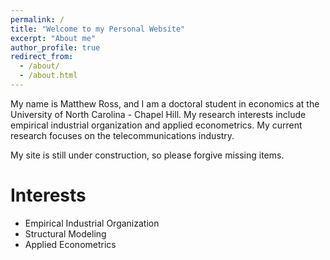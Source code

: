 ```yaml
---
permalink: /
title: "Welcome to my Personal Website"
excerpt: "About me"
author_profile: true
redirect_from: 
  - /about/
  - /about.html
---
```


My name is Matthew Ross, and I am a doctoral student in economics at the University of North Carolina - Chapel Hill. My research interests include empirical industrial organization and applied econometrics. My current research focuses on the telecommunications industry. 

My site is still under construction, so please forgive missing items.

Interests
=======
* Empirical Industrial Organization
* Structural Modeling
* Applied Econometrics
